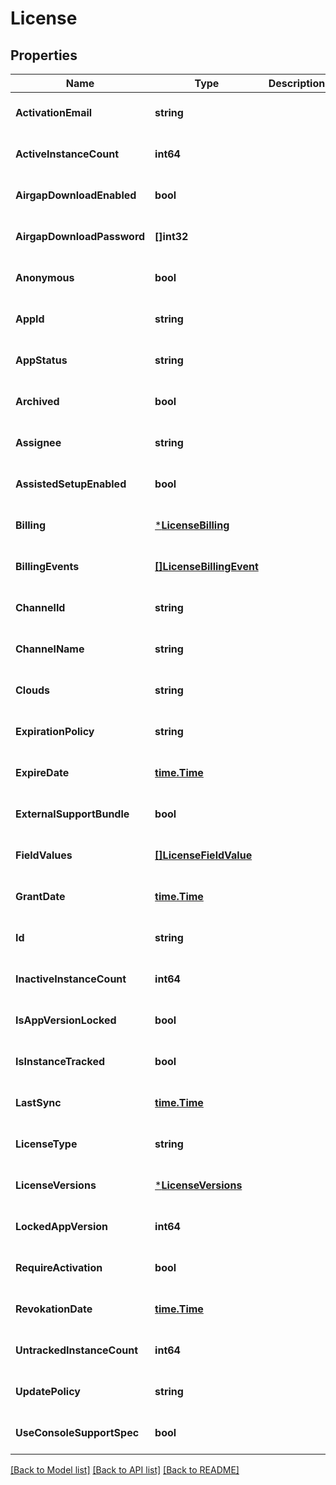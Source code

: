 # License

## Properties
Name | Type | Description | Notes
------------ | ------------- | ------------- | -------------
**ActivationEmail** | **string** |  | [optional] [default to null]
**ActiveInstanceCount** | **int64** |  | [optional] [default to null]
**AirgapDownloadEnabled** | **bool** |  | [optional] [default to null]
**AirgapDownloadPassword** | **[]int32** |  | [optional] [default to null]
**Anonymous** | **bool** |  | [optional] [default to null]
**AppId** | **string** |  | [optional] [default to null]
**AppStatus** | **string** |  | [optional] [default to null]
**Archived** | **bool** |  | [optional] [default to null]
**Assignee** | **string** |  | [optional] [default to null]
**AssistedSetupEnabled** | **bool** |  | [optional] [default to null]
**Billing** | [***LicenseBilling**](LicenseBilling.md) |  | [optional] [default to null]
**BillingEvents** | [**[]LicenseBillingEvent**](LicenseBillingEvent.md) |  | [optional] [default to null]
**ChannelId** | **string** |  | [optional] [default to null]
**ChannelName** | **string** |  | [optional] [default to null]
**Clouds** | **string** |  | [optional] [default to null]
**ExpirationPolicy** | **string** |  | [optional] [default to null]
**ExpireDate** | [**time.Time**](time.Time.md) |  | [optional] [default to null]
**ExternalSupportBundle** | **bool** |  | [optional] [default to null]
**FieldValues** | [**[]LicenseFieldValue**](LicenseFieldValue.md) |  | [optional] [default to null]
**GrantDate** | [**time.Time**](time.Time.md) |  | [optional] [default to null]
**Id** | **string** |  | [optional] [default to null]
**InactiveInstanceCount** | **int64** |  | [optional] [default to null]
**IsAppVersionLocked** | **bool** |  | [optional] [default to null]
**IsInstanceTracked** | **bool** |  | [optional] [default to null]
**LastSync** | [**time.Time**](time.Time.md) |  | [optional] [default to null]
**LicenseType** | **string** |  | [optional] [default to null]
**LicenseVersions** | [***LicenseVersions**](LicenseVersions.md) |  | [optional] [default to null]
**LockedAppVersion** | **int64** |  | [optional] [default to null]
**RequireActivation** | **bool** |  | [optional] [default to null]
**RevokationDate** | [**time.Time**](time.Time.md) |  | [optional] [default to null]
**UntrackedInstanceCount** | **int64** |  | [optional] [default to null]
**UpdatePolicy** | **string** |  | [optional] [default to null]
**UseConsoleSupportSpec** | **bool** |  | [optional] [default to null]

[[Back to Model list]](../README.md#documentation-for-models) [[Back to API list]](../README.md#documentation-for-api-endpoints) [[Back to README]](../README.md)



